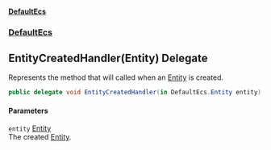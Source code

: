 #### [DefaultEcs](DefaultEcs.md 'DefaultEcs')
### [DefaultEcs](DefaultEcs.md#DefaultEcs 'DefaultEcs')
## EntityCreatedHandler(Entity) Delegate
Represents the method that will called when an [Entity](Entity.md 'DefaultEcs.Entity') is created.  
```csharp
public delegate void EntityCreatedHandler(in DefaultEcs.Entity entity);
```
#### Parameters
<a name='DefaultEcs_EntityCreatedHandler(DefaultEcs_Entity)_entity'></a>
`entity` [Entity](Entity.md 'DefaultEcs.Entity')  
The created [Entity](Entity.md 'DefaultEcs.Entity').
  
